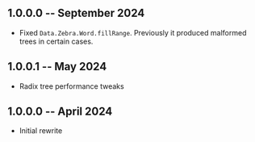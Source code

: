 ## 1.0.0.0 -- September 2024

* Fixed `Data.Zebra.Word.fillRange`.
  Previously it produced malformed trees in certain cases.

## 1.0.0.1 -- May 2024

* Radix tree performance tweaks

## 1.0.0.0 -- April 2024

* Initial rewrite
